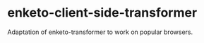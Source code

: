 enketo-client-side-transformer
==============================

Adaptation of enketo-transformer to work on popular browsers.
